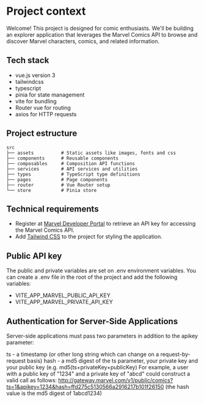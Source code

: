 # Project context

Welcome! This project is designed for comic enthusiasts. We'll be building an explorer application that leverages the Marvel Comics API to browse and discover Marvel characters, comics, and related information.

## Tech stack

- vue.js version 3
- tailwindcss
- typescript
- pinia for state management
- vite for bundling
- Router vue for routing
- axios for HTTP requests

## Project estructure

```text
src
├── assets          # Static assets like images, fonts and css
├── components      # Reusable components
├── composables     # Composition API functions
├── services        # API services and utilities
├── types           # TypeScript type definitions
├── pages           # Page components
├── router          # Vue Router setup
└── store           # Pinia store
```

## Technical requirements

- Register at [Marvel Developer Portal](https://developer.marvel.com/) to retrieve an API key for accessing the Marvel Comics API.
- Add [Tailwind CSS](https://tailwindcss.com/) to the project for styling the application.


## Public API key

The public and private variables are set on .env environment variables. You can create a .env file in the root of the project and add the following variables:

- VITE_APP_MARVEL_PUBLIC_API_KEY
- VITE_APP_MARVEL_PRIVATE_API_KEY

## Authentication for Server-Side Applications

Server-side applications must pass two parameters in addition to the apikey parameter:

ts - a timestamp (or other long string which can change on a request-by-request basis)
hash - a md5 digest of the ts parameter, your private key and your public key (e.g. md5(ts+privateKey+publicKey)
For example, a user with a public key of "1234" and a private key of "abcd" could construct a valid call as follows: http://gateway.marvel.com/v1/public/comics?ts=1&apikey=1234&hash=ffd275c5130566a2916217b101f26150 (the hash value is the md5 digest of 1abcd1234)

